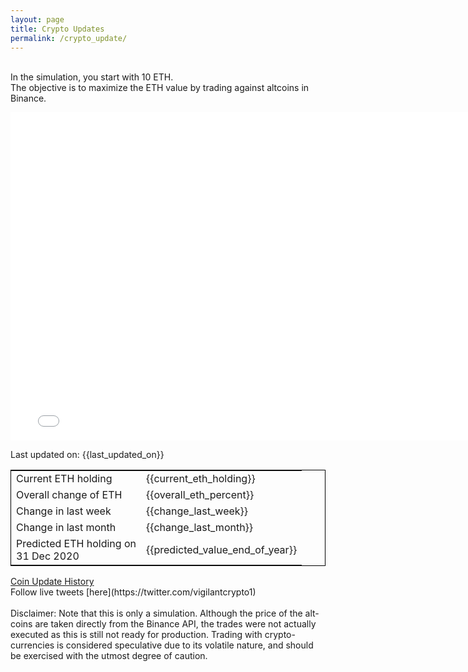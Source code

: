 ```yaml
---
layout: page
title: Crypto Updates
permalink: /crypto_update/
---
```

<br>In the simulation, you start with 10 ETH.<br>The objective is to maximize the ETH value by trading against altcoins 
in Binance.

<iframe width="775" height="525" frameborder="0" scrolling="no" src="//plotly.com/~vikramaditya91/109.embed"></iframe>

Last updated on: {{last_updated_on}} 
<table style="border:1px solid black;margin-left:auto;margin-right:auto;">
	<tbody>
	<tr>
		<td>Current ETH holding</td>
		<td>{{current_eth_holding}}</td>
	</tr>
	<tr>
		<td>Overall change of ETH</td>
		<td>{{overall_eth_percent}}</td>
	</tr>
	<tr>
		<td>Change in last week</td>
		<td>{{change_last_week}}</td>
	</tr>
	<tr>
		<td>Change in last month</td>
		<td>{{change_last_month}}</td>
	</tr>
    <tr>
		<td>Predicted ETH holding on<br>31 Dec 2020</td>
		<td>{{predicted_value_end_of_year}}</td>
	</tr>
	</tbody>
</table>
<a href="{{ '{{' }} site.baseurl {{ '}}' }}/crypto_history">Coin Update History</a>
<br>
Follow live tweets [here](https://twitter.com/vigilantcrypto1)
<br>
<br>
Disclaimer:
Note that this is only a simulation. Although the price of the alt-coins are taken directly from the Binance API, the trades were not actually executed as this is still not ready for production.
Trading with crypto-currencies is considered speculative due to its volatile nature, and should be exercised with the utmost degree of caution.